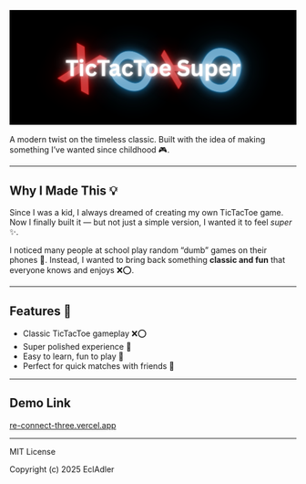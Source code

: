 ![image alt](https://github.com/SkittleDH/TicTacToeSuper/blob/34374ca973ed06c7198433bb3063de56769c04c9/Banner.png)

A modern twist on the timeless classic. Built with the idea of making something I’ve wanted since childhood 🎮.  

---

## Why I Made This 💡  
Since I was a kid, I always dreamed of creating my own TicTacToe game. Now I finally built it — but not just a simple version, I wanted it to feel *super* ✨.  

I noticed many people at school play random “dumb” games on their phones 📱. Instead, I wanted to bring back something **classic and fun** that everyone knows and enjoys ❌⭕.  

---

## Features 🚀  
- Classic TicTacToe gameplay ❌⭕  
- Super polished experience 🎨  
- Easy to learn, fun to play 🎯  
- Perfect for quick matches with friends 👥  

---

## Demo Link
[re-connect-three.vercel.app](https://re-connect-three.vercel.app/)

---

MIT License

Copyright (c) 2025 EclAdler
